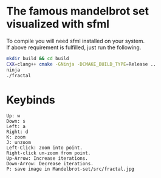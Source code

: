 # The famous mandelbrot set visualized with sfml
To compile you will need sfml installed on your system.
<br>
If above requirement is fulfilled, just run the following.
```bash
mkdir build && cd build
CXX=clang++ cmake -GNinja -DCMAKE_BUILD_TYPE=Release ..
ninja
./fractal
```

# Keybinds
```
Up: w
Down: s
Left: a
Right: d
K: zoom
J: unzoom
Left-Click: zoom into point.
Right-click un-zoom from point.
Up-Arrow: Increase iterations.
Down-Arrow: Decrease iterations.
P: save image in Mandelbrot-set/src/fractal.jpg
```
